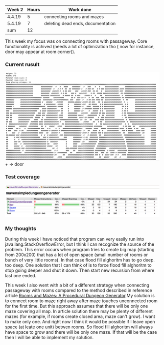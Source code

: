 Week 2 | Hours | Work done
------ | ------| ------
4.4.19|    5   |connecting rooms and mazes
5.4.19|    7   |deleting dead ends, documentation
sum | 12  |      

This week my focus was on connecting rooms with passageway. Core functionality is achived (needs a lot of optimization tho (
now for instance, door may appear at room corner)).

### Current rusult  
<img src="https://github.com/alemati/simpleDungeonGeneratorTiralabra2019/blob/master/documentation/mapAfterWeek4.png" width="1000">  
+ -> door   

### Test coverage
<img src="https://github.com/alemati/simpleDungeonGeneratorTiralabra2019/blob/master/documentation/testCoverageAfterWeek4.png" width="1000">  

### My thoughts
During this week I have noticed that program can very easily run into java.lang.StackOverflowError, but I think I can recognize the source of the problem. This error occurs when program tries to create big map (starting from 200x200) that has a lot of open space (small number of rooms or bunch of very little rooms). In that case flood fill alghoritm has to go deep. too deep. One solution that I can think of is to force flood fill alghoritm to stop going deeper and shut it down. Then start new recursion from where last one ended.

This week I also went with a bit of a different strategy when connecting passageway with rooms compared to the method described in reference article [Rooms and Mazes: A Procedural Dungeon Generator](http://journal.stuffwithstuff.com/2014/12/21/rooms-and-mazes/).My solution is to connect room to maze right away after maze touches unconnected room for the first time. But this approach assumes that there will be only one maze covering all map. In article solution there may be plenty of different mazes (for example, if rooms create closed area, maze can't grow). I want to make only one. And right now I think it would be  possible if I leave open space (at leate one unit) betwen rooms. So flood fill alghoritm will always have space to grow and there will be only one maze. If that will be the case then I will be able to implement my solution.

